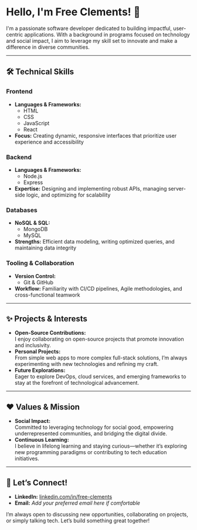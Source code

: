 # Hello, I'm Free Clements! :wave:

I'm a passionate software developer dedicated to building impactful, user-centric applications. With a background in programs focused on technology and social impact, I aim to leverage my skill set to innovate and make a difference in diverse communities.

---

## :hammer_and_wrench: Technical Skills

### Frontend
- **Languages & Frameworks:**  
  - HTML  
  - CSS  
  - JavaScript  
  - React  
- **Focus:** Creating dynamic, responsive interfaces that prioritize user experience and accessibility

### Backend
- **Languages & Frameworks:**  
  - Node.js  
  - Express  
- **Expertise:** Designing and implementing robust APIs, managing server-side logic, and optimizing for scalability

### Databases
- **NoSQL & SQL:**  
  - MongoDB  
  - MySQL  
- **Strengths:** Efficient data modeling, writing optimized queries, and maintaining data integrity

### Tooling & Collaboration
- **Version Control:**  
  - Git & GitHub  
- **Workflow:** Familiarity with CI/CD pipelines, Agile methodologies, and cross-functional teamwork

---

## :sparkles: Projects & Interests
- **Open-Source Contributions:**  
  I enjoy collaborating on open-source projects that promote innovation and inclusivity.
- **Personal Projects:**  
  From simple web apps to more complex full-stack solutions, I’m always experimenting with new technologies and refining my craft.
- **Future Explorations:**  
  Eager to explore DevOps, cloud services, and emerging frameworks to stay at the forefront of technological advancement.

---

## :heart: Values & Mission
- **Social Impact:**  
  Committed to leveraging technology for social good, empowering underrepresented communities, and bridging the digital divide.
- **Continuous Learning:**  
  I believe in lifelong learning and staying curious—whether it’s exploring new programming paradigms or contributing to tech education initiatives.

---

## :handshake: Let’s Connect!
- **LinkedIn:** [linkedin.com/in/free-clements](https://www.linkedin.com/in/free-clements)  
- **Email:** _Add your preferred email here if comfortable_

I’m always open to discussing new opportunities, collaborating on projects, or simply talking tech. Let’s build something great together!
